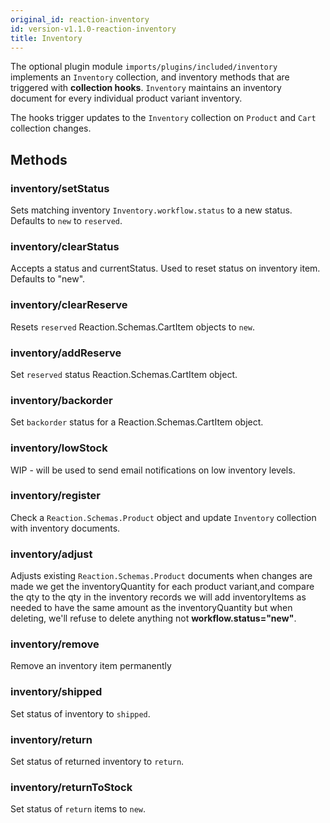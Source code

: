 ```yaml
---
original_id: reaction-inventory
id: version-v1.1.0-reaction-inventory
title: Inventory
---
```

    
The optional plugin module `imports/plugins/included/inventory` implements an `Inventory` collection, and inventory methods that are triggered with **collection hooks**.  `Inventory` maintains an inventory document for every individual product variant inventory.

The hooks trigger updates to the `Inventory` collection on `Product` and `Cart` collection changes.

## Methods

### inventory/setStatus

Sets matching inventory `Inventory.workflow.status` to a new status. Defaults to `new` to `reserved`.

### inventory/clearStatus

Accepts a status and currentStatus. Used to reset status on inventory item. Defaults to "new".

### inventory/clearReserve

Resets `reserved` Reaction.Schemas.CartItem objects to `new`.

### inventory/addReserve

Set `reserved` status Reaction.Schemas.CartItem object.

### inventory/backorder

Set `backorder` status  for a Reaction.Schemas.CartItem object.

### inventory/lowStock

WIP - will be used to send email notifications on low inventory levels.

### inventory/register

Check a `Reaction.Schemas.Product` object and update `Inventory` collection with inventory documents.

### inventory/adjust

Adjusts existing `Reaction.Schemas.Product` documents when changes are made we get the inventoryQuantity for each product variant,and compare the qty to the qty in the inventory records we will add inventoryItems as needed to have the same amount as the inventoryQuantity but when deleting, we'll refuse to delete anything not **workflow.status="new"**.

### inventory/remove

Remove an inventory item permanently

### inventory/shipped

Set status of inventory to `shipped`.

### inventory/return

Set status of returned inventory to `return`.

### inventory/returnToStock

Set status of `return` items to `new`.
